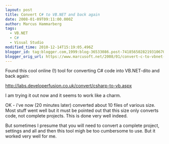 ```yaml
---
layout: post
title: Convert C# to VB.NET and back again
date: 2008-01-09T09:11:00.000Z
author: Marcus Hammarberg
tags:
  - VB.NET
  - C#
  - Visual Studio
modified_time: 2010-12-14T15:19:05.496Z
blogger_id: tag:blogger.com,1999:blog-36533086.post-7418565028219310670
blogger_orig_url: https://www.marcusoft.net/2008/01/convert-c-to-vbnet-and-back-again.html
---
```


Found this cool online (!) tool for converting C# code into
VB.NET-dito and back again:

<http://labs.developerfusion.co.uk/convert/csharp-to-vb.aspx>

I am trying it out now and it seems to work like a charm.

OK - i've now (20 minutes later) converted about 10 files of various
size. Most stuff went well but it must be pointed out that this size
only converts code, not complete projects. This is done very well
indeed.

But sometimes I presume that you will need to convert a complete
project, settings and all and then this tool migh be too cumbersome to
use. But it worked very well for me.

